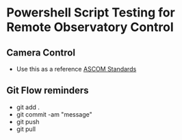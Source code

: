 # Powershell Script Testing for Remote Observatory Control

## Camera Control
* Use this as a reference
[ASCOM Standards](https://www.ascom-standards.org/Help/Developer/html/N_ASCOM_DriverAccess.htm)

## Git Flow reminders
* git add .
* git commit -am "message"
* git push
* git pull

